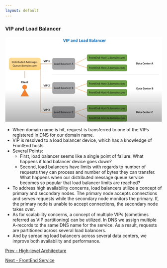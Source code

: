 ```yaml
---
layout: default
---
```


### VIP and Load Balancer

![VIP and Load Balancer](../assets/dmq_vip_lb.png)

- When domain name is hit, request is transferred to one of the VIPs registered in DNS for our domain name.
- VIP is resolved to a load balancer device, which has a knowledge of FrontEnd hosts.
- Several Points: 
  - First, load balancer seems like a single point of failure. What happens if load balancer device goes down?
  - Second, load balancers have limits with regards to number of requests they can process and number of bytes they can transfer. What happens when our distributed message queue service becomes so popular that load balancer limits are reached? 
- To address high availability concerns, load balancers utilize a concept of primary and secondary nodes. The primary node accepts connections and serves requests while the secondary node monitors the primary. If, the primary node is unable to accept connections, the secondary node takes over. 
- As for scalability concerns, a concept of multiple VIPs (sometimes referred as VIP partitioning) can be utilized. In DNS we assign multiple A-records to the same DNS name for the service. As a result, requests are partitioned across several load balancers.
- And by spreading load balancers across several data centers, we improve both availability and performance. 

[Prev - High-level Architecture](system-design-interview-distributed-message-queue-high-level-architecture) 

[Next - FrontEnd Service](system-design-interview-distributed-message-queue-frontend-service) 
